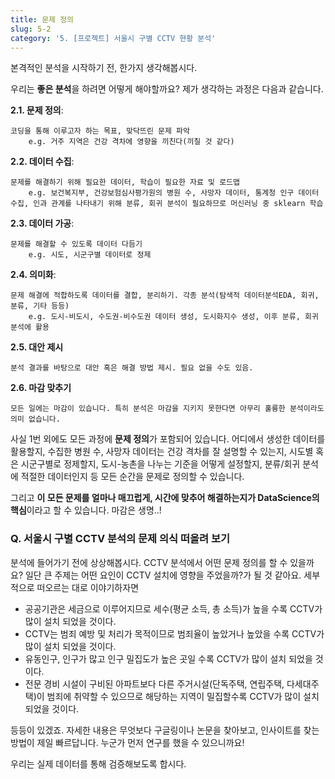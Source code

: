 ```yaml
---
title: 문제 정의
slug: 5-2
category: '5. [프로젝트] 서울시 구별 CCTV 현황 분석'
---
```


본격적인 분석을 시작하기 전, 한가지 생각해봅시다. 

우리는 **좋은 분석**을 하려면 어떻게 해야할까요? 제가 생각하는 과정은 다음과 같습니다.

**2.1. 문제 정의**:

    코딩을 통해 이루고자 하는 목표, 맞닥뜨린 문제 파악
        e.g. 거주 지역은 건강 격차에 영향을 끼친다(끼칠 것 같다)

**2.2. 데이터 수집**:

    문제를 해결하기 위해 필요한 데이터, 학습이 필요한 자료 및 로드맵
        e.g. 보건복지부, 건강보험심사평가원의 병원 수, 사망자 데이터, 통계청 인구 데이터 수집, 인과 관계를 나타내기 위해 분류, 회귀 분석이 필요하므로 머신러닝 중 sklearn 학습

**2.3. 데이터 가공**:

    문제를 해결할 수 있도록 데이터 다듬기
        e.g. 시도, 시군구별 데이터로 정제

**2.4. 의미화**:

    문제 해결에 적합하도록 데이터를 결합, 분리하기. 각종 분석(탐색적 데이터분석EDA, 회귀, 분류, 기타 등등)
        e.g. 도시-비도시, 수도권-비수도권 데이터 생성, 도시화지수 생성, 이후 분류, 회귀 분석에 활용

**2.5. 대안 제시**

    분석 결과를 바탕으로 대안 혹은 해결 방법 제시. 필요 없을 수도 있음.

**2.6. 마감 맞추기**

    모든 일에는 마감이 있습니다. 특히 분석은 마감을 지키지 못한다면 아무리 훌륭한 분석이라도 의미 없습니다.


사실 1번 외에도 모든 과정에 **문제 정의**가 포함되어 있습니다. 어디에서 생성한 데이터를 활용할지, 수집한 병원 수, 사망자 데이터는 건강 격차를 잘 설명할 수 있는지, 시도별 혹은 시군구별로 정제할지, 도시-농촌을 나누는 기준을 어떻게 설정할지, 분류/회귀 분석에 적절한 데이터인지 등 모든 순간을 문제로 정의할 수 있습니다. 

그리고 **이 모든 문제를 얼마나 매끄럽게, 시간에 맞추어 해결하는지가 DataScience의 핵심**이라고 할 수 있습니다. 마감은 생명..!

### Q. 서울시 구별 CCTV 분석의 문제 의식 떠올려 보기

분석에 들어가기 전에 상상해봅시다. CCTV 분석에서 어떤 문제 정의를 할 수 있을까요? 일단 큰 주제는 어떤 요인이 CCTV 설치에 영향을 주었을까?가 될 것 같아요. 세부적으로 떠오르는 대로 이야기하자면

- 공공기관은 세금으로 이루어지므로 세수(평균 소득, 총 소득)가 높을 수록 CCTV가 많이 설치 되었을 것이다.
- CCTV는 범죄 예방 및 처리가 목적이므로 범죄율이 높았거나 높았을 수록 CCTV가 많이 설치 되었을 것이다.
- 유동인구, 인구가 많고 인구 밀집도가 높은 곳일 수록 CCTV가 많이 설치 되었을 것이다.
- 전문 경비 시설이 구비된 아파트보다 다른 주거시설(단독주택, 연립주택, 다세대주택)이 범죄에 취약할 수 있으므로 해당하는 지역이 밀집할수록 CCTV가 많이 설치 되었을 것이다.

등등이 있겠죠. 자세한 내용은 무엇보다 구글링이나 논문을 찾아보고, 인사이트를 찾는 방법이 제일 빠르답니다. 누군가 먼저 연구를 했을 수 있으니까요!

우리는 실제 데이터를 통해 검증해보도록 합시다.
